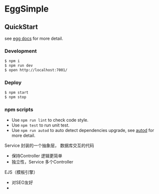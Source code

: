 # EggSimple



## QuickStart

<!-- add docs here for user -->

see [egg docs][egg] for more detail.

### Development

```bash
$ npm i
$ npm run dev
$ open http://localhost:7001/
```

### Deploy

```bash
$ npm start
$ npm stop
```

### npm scripts

- Use `npm run lint` to check code style.
- Use `npm test` to run unit test.
- Use `npm run autod` to auto detect dependencies upgrade, see [autod](https://www.npmjs.com/package/autod) for more detail.


[egg]: https://eggjs.org

Service 封装的一个抽象层， 数据库交互的代码
- 保持Controller 逻辑更简单
- 独立性，Service 多个Controller

EJS（模板引擎）
- 对SEO友好
- 